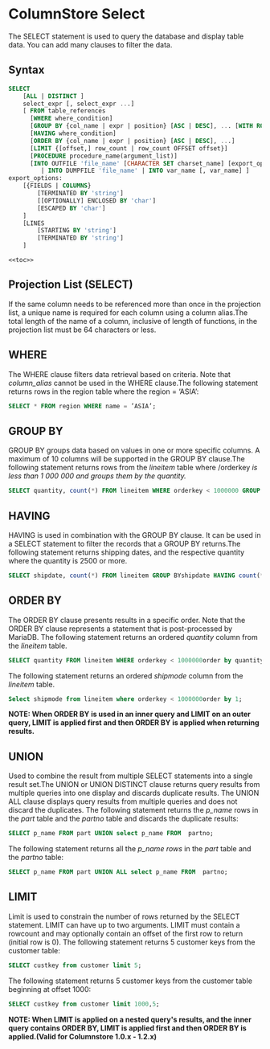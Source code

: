 # ColumnStore Select

The SELECT statement is used to query the database and display table data. You can add many clauses to filter the data.

## Syntax

```sql
SELECT
    [ALL | DISTINCT ]
    select_expr [, select_expr ...]
    [ FROM table_references
      [WHERE where_condition]
      [GROUP BY {col_name | expr | position} [ASC | DESC], ... [WITH ROLLUP]]
      [HAVING where_condition]
      [ORDER BY {col_name | expr | position} [ASC | DESC], ...]
      [LIMIT {[offset,] row_count | row_count OFFSET offset}]
      [PROCEDURE procedure_name(argument_list)]
      [INTO OUTFILE 'file_name' [CHARACTER SET charset_name] [export_options]
         | INTO DUMPFILE 'file_name' | INTO var_name [, var_name] ]
export_options:
    [{FIELDS | COLUMNS}
        [TERMINATED BY 'string']
        [[OPTIONALLY] ENCLOSED BY 'char']
        [ESCAPED BY 'char']
    ]
    [LINES
        [STARTING BY 'string']
        [TERMINATED BY 'string']
    ]
```

<code class="unknown_macro">&lt;&lt;<span class="macro_name">toc</span><span class="macro_arg_string"></span>&gt;&gt;</code>

## Projection List (SELECT)

If the same column needs to be referenced more than once in the projection list, a unique name is required for each column using a column alias.The total length of the name of a column, inclusive of length of functions, in the projection list must be 64 characters or less.

## WHERE

The WHERE clause filters data retrieval based on criteria. Note that <em>column_alias</em> cannot be used in the WHERE clause.The following statement returns rows in the region table where the region  = ‘ASIA’:

```sql
SELECT * FROM region WHERE name = ’ASIA’;
```

## GROUP BY

GROUP BY groups data based on values in one or more specific columns. A maximum of 10 columns will be supported in the GROUP BY clause.The following statement returns rows from the <em>lineitem</em> table where /orderkey<em> is less than 1 000 000 and groups them by the quantity.</em>

```sql
SELECT quantity, count(*) FROM lineitem WHERE orderkey < 1000000 GROUP BY quantity;
```

## HAVING

HAVING is used in combination with the GROUP BY clause. It can be used in a SELECT statement to filter the records that a GROUP BY returns.The following statement returns shipping dates, and the respective quantity where the quantity is 2500 or more.

```sql
SELECT shipdate, count(*) FROM lineitem GROUP BYshipdate HAVING count(*) >= 2500;
```

## ORDER BY

The ORDER BY clause presents results in a specific order. Note that the ORDER BY clause represents a statement that is post-processed by MariaDB. The following statement returns an ordered <em>quantity</em> column from the <em>lineitem</em> table.

```sql
SELECT quantity FROM lineitem WHERE orderkey < 1000000order by quantity;
```

The following statement returns an ordered <em>shipmode</em> column from the <em>lineitem</em> table.

```sql
Select shipmode from lineitem where orderkey < 1000000order by 1;
```

<strong>NOTE: When ORDER BY is used in an inner query and LIMIT on an outer query, LIMIT is applied first and then ORDER BY is applied when returning results.</strong>

## UNION

Used to combine the result from multiple SELECT statements into a single result set.The UNION or UNION DISTINCT clause returns query results from multiple queries into one display and discards duplicate results. The UNION ALL clause displays query results from multiple queries and does not discard the duplicates. The following statement returns the <em>p_name</em> rows in the <em>part</em> table and the <em>partno</em> table and discards the duplicate results:

```sql
SELECT p_name FROM part UNION select p_name FROM  partno;
```

The following statement returns all the <em>p_name rows</em> in the <em>part</em> table and the <em>partno</em> table:

```sql
SELECT p_name FROM part UNION ALL select p_name FROM  partno;
```

## LIMIT

Limit is used to constrain the number of rows returned by the SELECT statement. LIMIT can have up to two arguments. LIMIT must contain a rowcount and may optionally contain an offset of the first row to return (initial row is 0).
The following statement returns 5 customer keys from the customer table:

```sql
SELECT custkey from customer limit 5;
```

The following statement returns 5 customer keys from the customer table beginning at offset 1000:

```sql
SELECT custkey from customer limit 1000,5;
```

<strong>NOTE: When LIMIT is applied on a nested query's results, and the inner query contains ORDER BY, LIMIT is applied first and then ORDER BY is applied.(Valid for Columnstore 1.0.x - 1.2.x)</strong>